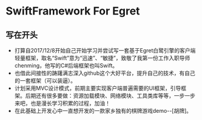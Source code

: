 # SwiftFramework For Egret
## 写在开头
* 打算自2017/12/8开始自己开始学习并尝试写一套基于Egret白鹭引擎的客户端轻量框架，取名“Swift”意为“迅速”、“敏捷”，致敬了我第一份工作入职导师chenming，他写的C#后端框架也叫Swift。<br>
* 也借此间接性的踌躇满志深入github这个大好平台，提升自己的技术，有自己的一套框架（可以装逼）。<br>
* 计划采用MVC设计模式，前期主要实现客户端普遍需要的UI框架，引导框架。后期还有很多要做：资源加载模块、网络模块、工具类库等等，一步一步来吧，也是漫长学习积累的过程，加油！<br>
* 在此基础上开发心中一直想开发的一款家乡独有的棋牌游戏demo--[胡牌]。
